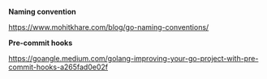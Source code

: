 **Naming convention**

https://www.mohitkhare.com/blog/go-naming-conventions/


**Pre-commit hooks**

https://goangle.medium.com/golang-improving-your-go-project-with-pre-commit-hooks-a265fad0e02f

